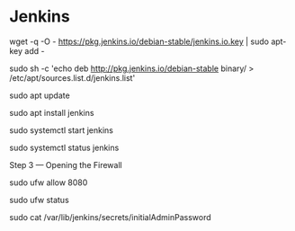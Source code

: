 # Jenkins

wget -q -O - https://pkg.jenkins.io/debian-stable/jenkins.io.key | sudo apt-key add -

sudo sh -c 'echo deb http://pkg.jenkins.io/debian-stable binary/ > /etc/apt/sources.list.d/jenkins.list'

sudo apt update

sudo apt install jenkins

sudo systemctl start jenkins

sudo systemctl status jenkins

Step 3 — Opening the Firewall

sudo ufw allow 8080

sudo ufw status

sudo cat /var/lib/jenkins/secrets/initialAdminPassword

